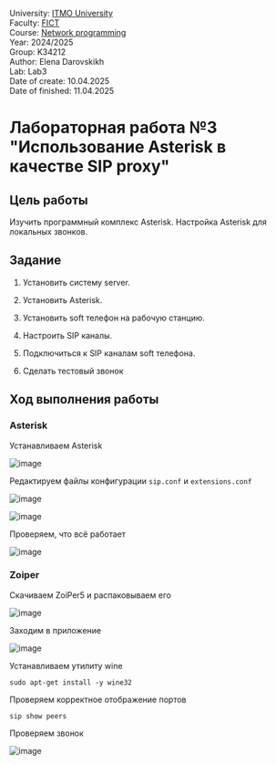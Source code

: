 University: [ITMO University](https://itmo.ru/ru/)  
Faculty: [FICT](https://fict.itmo.ru)  
Course: [Network programming](https://github.com/itmo-ict-faculty/network-programming)  
Year: 2024/2025  
Group: K34212  
Author: Elena Darovskikh  
Lab: Lab3  
Date of create: 10.04.2025  
Date of finished: 11.04.2025

# Лабораторная работа №3 "Использование Asterisk в качестве SIP proxy"

## Цель работы

Изучить программный комплекс Asterisk. Настройка Asterisk для локальных звонков.

## Задание

1. Установить систему server.
   
2. Установить Asterisk.
   
3. Установить soft телефон на рабочую станцию.
   
4. Настроить SIP каналы.

5. Подключиться к SIP каналам soft телефона.

6. Сделать тестовый звонок
   
## Ход выполнения работы 

### Asterisk

Устанавливаем Asterisk

![image](https://github.com/user-attachments/assets/c19b1942-0fa8-4ead-837b-b9761c9b8fc3)

Редактируем файлы конфигурации
`sip.conf` и `extensions.conf`

![image](https://github.com/user-attachments/assets/bcc47a1c-8335-45ec-9f03-2c309e6a39e2)

![image](https://github.com/user-attachments/assets/3e3fa8fd-6a1d-4262-b01f-aa2fa8d5630a)

Проверяем, что всё работает

![image](https://github.com/user-attachments/assets/efee5301-0ea7-4840-8ebb-38a1c943b601)

### Zoiper

Скачиваем ZoiPer5 и распаковываем его

![image](https://github.com/user-attachments/assets/95ce9693-3ad6-4932-af46-792e404fd450)

Заходим в приложение

![image](https://github.com/user-attachments/assets/61ac2d51-2657-449f-ac3c-46c2ee29027b)

Устанавливаем утилиту wine

`sudo apt-get install -y wine32`

Проверяем корректное отображение портов

`sip show peers`

Проверяем звонок

![image](https://github.com/user-attachments/assets/a92bf14f-622e-4f65-bfea-ec076f6374c6)
